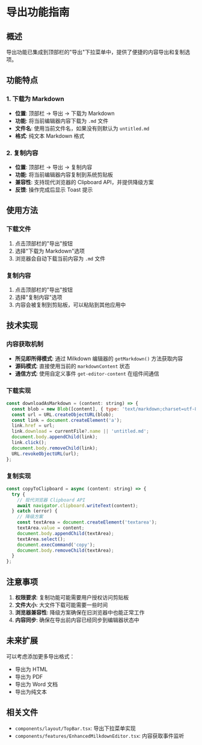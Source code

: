 # 导出功能指南

## 概述

导出功能已集成到顶部栏的"导出"下拉菜单中，提供了便捷的内容导出和复制选项。

## 功能特点

### 1. 下载为 Markdown
- **位置**: 顶部栏 → 导出 → 下载为 Markdown
- **功能**: 将当前编辑器内容下载为 `.md` 文件
- **文件名**: 使用当前文件名，如果没有则默认为 `untitled.md`
- **格式**: 纯文本 Markdown 格式

### 2. 复制内容
- **位置**: 顶部栏 → 导出 → 复制内容
- **功能**: 将当前编辑器内容复制到系统剪贴板
- **兼容性**: 支持现代浏览器的 Clipboard API，并提供降级方案
- **反馈**: 操作完成后显示 Toast 提示

## 使用方法

### 下载文件
1. 点击顶部栏的"导出"按钮
2. 选择"下载为 Markdown"选项
3. 浏览器会自动下载当前内容为 `.md` 文件

### 复制内容
1. 点击顶部栏的"导出"按钮
2. 选择"复制内容"选项
3. 内容会被复制到剪贴板，可以粘贴到其他应用中

## 技术实现

### 内容获取机制
- **所见即所得模式**: 通过 Milkdown 编辑器的 `getMarkdown()` 方法获取内容
- **源码模式**: 直接使用当前的 `markdownContent` 状态
- **通信方式**: 使用自定义事件 `get-editor-content` 在组件间通信

### 下载实现
```javascript
const downloadAsMarkdown = (content: string) => {
  const blob = new Blob([content], { type: 'text/markdown;charset=utf-8' });
  const url = URL.createObjectURL(blob);
  const link = document.createElement('a');
  link.href = url;
  link.download = currentFile?.name || 'untitled.md';
  document.body.appendChild(link);
  link.click();
  document.body.removeChild(link);
  URL.revokeObjectURL(url);
};
```

### 复制实现
```javascript
const copyToClipboard = async (content: string) => {
  try {
    // 现代浏览器 Clipboard API
    await navigator.clipboard.writeText(content);
  } catch (error) {
    // 降级方案
    const textArea = document.createElement('textarea');
    textArea.value = content;
    document.body.appendChild(textArea);
    textArea.select();
    document.execCommand('copy');
    document.body.removeChild(textArea);
  }
};
```

## 注意事项

1. **权限要求**: 复制功能可能需要用户授权访问剪贴板
2. **文件大小**: 大文件下载可能需要一些时间
3. **浏览器兼容性**: 降级方案确保在旧浏览器中也能正常工作
4. **内容同步**: 确保在导出前内容已经同步到编辑器状态中

## 未来扩展

可以考虑添加更多导出格式：
- 导出为 HTML
- 导出为 PDF
- 导出为 Word 文档
- 导出为纯文本

## 相关文件

- `components/layout/TopBar.tsx`: 导出下拉菜单实现
- `components/features/EnhancedMilkdownEditor.tsx`: 内容获取事件监听 